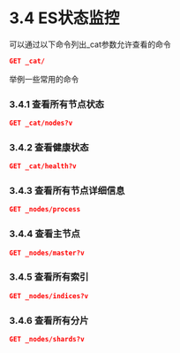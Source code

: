 # 3.4 ES状态监控

可以通过以下命令列出_cat参数允许查看的命令
```json
GET _cat/
```

举例一些常用的命令

### 3.4.1 查看所有节点状态
```json
GET _cat/nodes?v
```


### 3.4.2 查看健康状态
```json
GET _cat/health?v
```

### 3.4.3 查看所有节点详细信息
```json
GET _nodes/process
```

### 3.4.4 查看主节点
```json
GET _nodes/master?v
```

### 3.4.5 查看所有索引
```json
GET _nodes/indices?v
```

### 3.4.6 查看所有分片
```json
GET _nodes/shards?v
```
